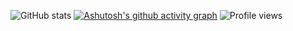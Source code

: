 ![GitHub stats](https://github-readme-stats.vercel.app/api?username=shg166&show_icons=true)
[![Ashutosh's github activity graph](https://activity-graph.herokuapp.com/graph?username=shg166&theme=github)](https://github.com/ashutosh00710/github-readme-activity-graph)
![Profile views](https://gpvc.arturio.dev/shg166)
